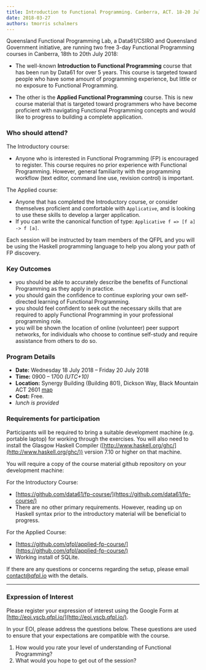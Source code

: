 ```yaml
---
title: Introduction to Functional Programming. Canberra, ACT. 18-20 July 2018
date: 2018-03-27
authors: tmorris schalmers
---
```


Queensland Functional Programming Lab, a Data61/CSIRO and Queensland Government initiative, are running two free 3-day Functional Programming courses in Canberra, 18th to 20th July 2018: 

* The well-known **Introduction to Functional Programming** course that has been run by Data61 for over 5 years. This course is targeted toward people who have some amount of programming experience, but little or no exposure to Functional Programming. 

* The other is the **Applied Functional Programming** course. This is new course material that is targeted toward programmers who have become proficient with navigating Functional Programming concepts and would like to progress to building a complete application.

### Who should attend?

The Introductory course:

* Anyone who is interested in Functional Programming (FP) is encouraged to register. This course requires no prior experience with Functional Programming. However, general familiarity with the programming workflow (text editor, command line use, revision control) is important. 

The Applied course:

* Anyone that has completed the Introductory course, or consider themselves proficient and comfortable with ``Applicative``, and is looking to use these skills to develop a larger application.
* If you can write the canonical function of type: ``Applicative f => [f a] -> f [a]``.

Each session will be instructed by team members of the QFPL and you will be using the Haskell programming language to help you along your path of FP discovery.

### Key Outcomes

* you should be able to accurately describe the benefits of Functional Programming as they apply in practice.
* you should gain the confidence to continue exploring your own self-directed learning of Functional Programming.
* you should feel confident to seek out the necessary skills that are required to apply Functional Programming in your professional programming role.
* you will be shown the location of online (volunteer) peer support networks, for individuals who choose to continue self-study and require assistance from others to do so.

### Program Details

* **Date:** Wednesday 18 July 2018 – Friday 20 July 2018
* **Time:** 0900 – 1700 *(UTC+10)*
* **Location:** Synergy Building (Building 801), Dickson Way, Black Mountain ACT 2601 [map](https://osm.org/go/uNlRkzwr?m=)
* **Cost:** Free.
* *lunch is provided*

### Requirements for participation

Participants will be required to bring a suitable development machine (e.g. portable laptop) for working through the exercises. You will also need to install the Glasgow Haskell Compiler ([http://www.haskell.org/ghc/](http://www.haskell.org/ghc/)) version 7.10 or higher on that machine.

You will require a copy of the course material github repository on your development machine:

For the Introductory Course:

* [https://github.com/data61/fp-course/](https://github.com/data61/fp-course/)
* There are no other primary requirements. However, reading up on Haskell syntax prior to the introductory material will be beneficial to progress.

For the Applied Course:

* [https://github.com/qfpl/applied-fp-course/](https://github.com/qfpl/applied-fp-course/)
* Working install of SQLite.

If there are any questions or concerns regarding the setup, please email [contact@qfpl.io](mailto:contact@qfpl.io) with the details.

----

### Expression of Interest

Please register your expression of interest using the Google Form at [http://eoi.yscb.qfpl.io/](http://eoi.yscb.qfpl.io/).

In your EOI, please address the questions below. These questions are used to ensure that your expectations are compatible with the course.

1. How would you rate your level of understanding of Functional Programming?
2. What would you hope to get out of the session?
